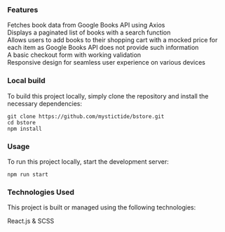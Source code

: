 ### Features   
Fetches book data from Google Books API using Axios  
Displays a paginated list of books with a search function  
Allows users to add books to their shopping cart with a mocked price for each item as Google Books API does not provide such information  
A basic checkout form with working validation  
Responsive design for seamless user experience on various devices  

### Local build   
To build this project locally, simply clone the repository and install the necessary dependencies:

```
git clone https://github.com/mystictide/bstore.git
cd bstore
npm install
```
### Usage
To run this project locally, start the development server:
```
npm run start
```
### Technologies Used
This project is built or managed using the following technologies:

React.js & SCSS    
